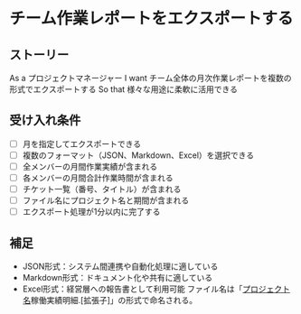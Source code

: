 # チーム作業レポートをエクスポートする

## ストーリー
As a プロジェクトマネージャー
I want チーム全体の月次作業レポートを複数の形式でエクスポートする
So that 様々な用途に柔軟に活用できる

## 受け入れ条件
- [ ] 月を指定してエクスポートできる
- [ ] 複数のフォーマット（JSON、Markdown、Excel）を選択できる
- [ ] 全メンバーの月間作業実績が含まれる
- [ ] 各メンバーの月間合計作業時間が含まれる
- [ ] チケット一覧（番号、タイトル）が含まれる
- [ ] ファイル名にプロジェクト名と期間が含まれる
- [ ] エクスポート処理が1分以内に完了する

## 補足
- JSON形式：システム間連携や自動化処理に適している
- Markdown形式：ドキュメント化や共有に適している  
- Excel形式：経営層への報告書として利用可能
ファイル名は「[プロジェクト名](YYYY年MM月)稼働実績明細.[拡張子]」の形式で命名される。